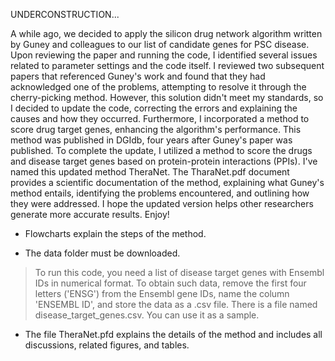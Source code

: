 UNDERCONSTRUCTION... 

A while ago, we decided to apply the silicon drug network algorithm written by Guney and colleagues to our list of candidate genes for PSC disease. Upon reviewing the paper and running the code, I identified several issues related to parameter settings and the code itself. I reviewed two subsequent papers that referenced Guney's work and found that they had acknowledged one of the problems, attempting to resolve it through the cherry-picking method. However, this solution didn't meet my standards, so I decided to update the code, correcting the errors and explaining the causes and how they occurred.
Furthermore, I incorporated a method to score drug target genes, enhancing the algorithm's performance. This method was published in DGIdb, four years after Guney's paper was published. To complete the update, I utilized a method to score the drugs and disease target genes based on protein-protein interactions (PPIs). I've named this updated method TheraNet. 
The TharaNet.pdf document provides a scientific documentation of the method, explaining what Guney's method entails, identifying the problems encountered, and outlining how they were addressed. I hope the updated version helps other researchers generate more accurate results. 
Enjoy!

* Flowcharts explain the steps of the method.

* The data folder must be downloaded.

>To run this code, you need a list of disease target genes with Ensembl IDs in numerical format. 
To obtain such data, remove the first four letters ('ENSG') from the Ensembl gene IDs, name the column 'ENSEMBL ID', and store the data as a .csv file. 
There is a file named disease_target_genes.csv. You can use it as a sample.

* The file TheraNet.pfd explains the details of the method and includes all discussions, related figures, and tables.

